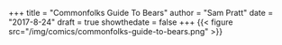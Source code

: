 +++
title = "Commonfolks Guide To Bears"
author = "Sam Pratt"
date = "2017-8-24"
draft = true
showthedate = false
+++
{{< figure src="/img/comics/commonfolks-guide-to-bears.png" >}}